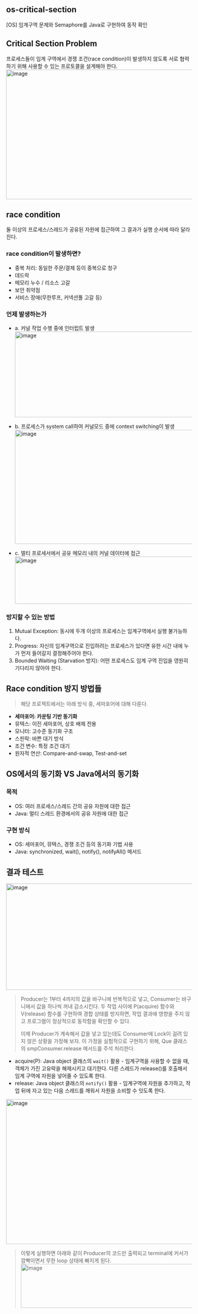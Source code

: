 ## os-critical-section
[OS] 임계구역 문제와 Semaphore를 Java로 구현하여 동작 확인

## Critical Section Problem
프로세스들이 임계 구역에서 경쟁 조건(race condition)이 발생하지 않도록 서로 협력하기 위해 사용할 수 있는 프로토콜을 설계해야 한다.
<img width="561" height="351" alt="image" src="https://github.com/user-attachments/assets/aea66621-20bc-4cb3-ab50-5178c4594e30" />

## race condition   
둘 이상의 프로세스/스레드가 공유된 자원에 접근하여 그 결과가 실행 순서에 따라 달라진다.

### race condition이 발생하면?
- 중복 처리: 동일한 주문/결제 등이 중복으로 청구
- 데드락
- 메모리 누수 / 리소스 고갈
- 보안 취약점
- 서비스 장애(무한루프, 커넥션풀 고갈 등)

### 언제 발생하는가
- a. 커널 작업 수행 중에 인터럽트 발생   
  <img width="503" height="232" alt="image" src="https://github.com/user-attachments/assets/34772be7-c779-422b-99c3-e4f17312d5a0" />

- b. 프로세스가 system call하여 커널모드 중에 context switching이 발생   
  <img width="491" height="309" alt="image" src="https://github.com/user-attachments/assets/0dfbe551-1912-4222-895c-d5b2f8959fef" />

- c. 멀티 프로세서에서 공유 메모리 내의 커널 데이터에 접근   
  <img width="485" height="128" alt="image" src="https://github.com/user-attachments/assets/015aa57f-968e-4ca0-917d-163253ee8fbc" />

### 방지할 수 있는 방법
1. Mutual Exception: 동시에 두개 이상의 프로세스는 임계구역에서 실행 불가능하다.
2. Progress: 자신의 임계구역으로 진입하려는 프로세스가 있다면 유한 시간 내에 누가 먼저 들어갈지 결정해주어야 한다.
3. Bounded Waiting (Starvation 방지): 어떤 프로세스도 임계 구역 진입을 영원히 기다리지 않아야 한다.

## Race condition 방지 방법들
> 해당 프로젝트에서는 아래 방식 중, 세마포어에 대해 다룬다.
  - **세마포어: 카운팅 기반 동기화**
  - 뮤텍스: 이진 세마포어, 상호 배제 전용
  - 모니터: 고수준 동기화 구조
  - 스핀락: 바쁜 대기 방식
  - 조건 변수: 특정 조건 대기
  - 원자적 연산: Compare-and-swap, Test-and-set

## OS에서의 동기화 VS Java에서의 동기화
###  목적
- OS: 여러 프로세스/스레드 간의 공유 자원에 대한 접근
- Java: 멀티 스레드 환경에서의 공유 자원에 대한 접근
### 구현 방식
- OS: 세마포어, 뮤텍스, 경쟁 조건 등의 동기화 기법 사용
- Java: synchronized, wait(), notify(), notifyAll() 메서드

## 결과 테스트
<img width="600" height="288" alt="image" src="https://github.com/user-attachments/assets/ddfdcacb-1445-436b-b4de-8e4b3435a8bc" />    
   
> Producer는 1부터 4까지의 값을 바구니에 반복적으로 넣고, Consumer는 바구니에서 값을 하나씩 꺼내 감소시킨다.
> 두 작업 사이에 P(acquire) 함수와 V(release) 함수를 구현하여 경합 상태를 방지하면, 작업 결과에 영향을 주지 않고 프로그램이 정상적으로 동작함을 확인할 수 있다.
> 
> 이제 Producer가 계속해서 값을 넣고 있는데도 Consumer에 Lock이 걸려 있지 않은 상황을 가정해 보자.
> 이 가정을 실험적으로 구현하기 위해, Que 클래스의 smpConsumer.release 메서드를 주석 처리한다.

- acquire(P): Java object 클래스의 `wait()` 활용 - 임계구역을 사용할 수 없을 때, 객체가 가진 고유락을 해제시키고 대기한다. 다른 스레드가 release()를 호출해서 임계 구역에 자원을 넣어줄 수 있도록 한다. 
- release: Java object 클래스의 `notify()` 활용 - 임계구역에 자원을 추가하고, 작업 뒤에 자고 있는 다음 스레드를 깨워서 자원을 소비할 수 잇도록 한다.

<img width="540" height="392" alt="image" src="https://github.com/user-attachments/assets/5735bd78-57d2-424f-93ca-4d08ef408b5e" />   
   
> 이렇게 실행하면 아래와 같이 Producer의 코드만 출력되고 terminal에 커서가 깜빡이면서 무한 loop 상태에 빠지게 된다.
> <img width="543" height="119" alt="image" src="https://github.com/user-attachments/assets/8f597982-d5fb-4da7-b9b0-3e45f436e24c" />

